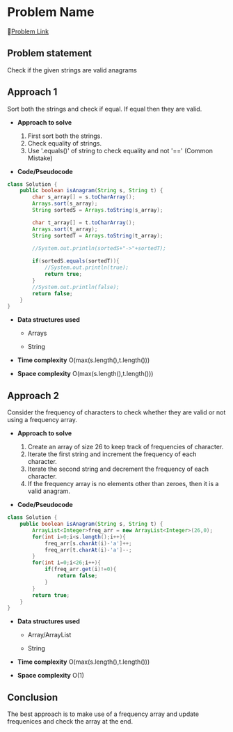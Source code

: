 # Problem Name

🔗[Problem Link](https://leetcode.com/problems/valid-anagram/)
## Problem statement

Check if the given strings are valid anagrams

## Approach 1
 Sort both the strings and check if equal. If equal then they are valid.

* **Approach to solve**

    1. First sort both the strings.
    2. Check equality of strings.
    3. Use '.equals()' of string to check equality and not '=='       (Common Mistake) 

* **Code/Pseudocode**

```java
class Solution {
    public boolean isAnagram(String s, String t) {
        char s_array[] = s.toCharArray();
        Arrays.sort(s_array);
        String sortedS = Arrays.toString(s_array);

        char t_array[] = t.toCharArray();
        Arrays.sort(t_array);
        String sortedT = Arrays.toString(t_array);

        //System.out.println(sortedS+"->"+sortedT);
        
        if(sortedS.equals(sortedT)){
            //System.out.println(true);
            return true;
        }
        //System.out.println(false);
        return false;
    }
}
```

* **Data structures used**

  * Arrays

  * String

* **Time complexity** O(max(s.length(),t.length()))

* **Space complexity** O(max(s.length(),t.length()))


## Approach 2
 Consider the frequency of characters to check whether they are valid or not using a frequency array.

* **Approach to solve**

    1. Create an array of size 26 to keep track of frequencies of character.
    2. Iterate the first string and increment the frequency of each character.
    3. Iterate the second string and decrement the frequency of each character.
    4. If the frequency array is no elements other than zeroes, then it is a valid anagram.

* **Code/Pseudocode**

```java
class Solution {
    public boolean isAnagram(String s, String t) {
        ArrayList<Integer>freq_arr = new ArrayList<Integer>(26,0);
        for(int i=0;i<s.length();i++){
            freq_arr[s.charAt(i)-'a']++;
            freq_arr[t.charAt(i)-'a']--;
        }
        for(int i=0;i<26;i++){
            if(freq_arr.get(i)!=0){
                return false;
            }
        }
        return true;
    }
}
```

* **Data structures used**

  * Array/ArrayList

  * String


* **Time complexity** O(max(s.length(),t.length()))

* **Space complexity** O(1)


## Conclusion

The best approach is to make use of a frequency array and update frequenices and check the array at the end.

